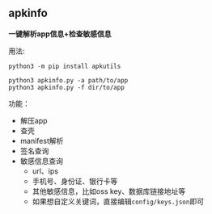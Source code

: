 ## apkinfo

**一键解析app信息+检查敏感信息**

用法:
```
python3 -m pip install apkutils

python3 apkinfo.py -a path/to/app
python3 apkinfo.py -f dir/to/app
```

功能：

- 解压app
- 查壳
- manifest解析
- 签名查询
- 敏感信息查询
  - url、ips
  - 手机号、身份证、银行卡等
  - 其他敏感信息，比如oss key、数据库链接地址等
  - 如果想自定义关键词，直接编辑`config/keys.json`即可
